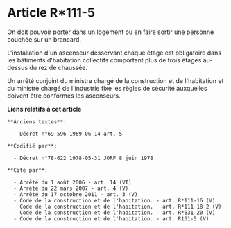 # Article R*111-5

On doit pouvoir porter dans un logement ou en faire sortir une personne couchée sur un brancard.

L'installation d'un ascenseur desservant chaque étage est obligatoire dans les bâtiments d'habitation collectifs comportant
plus de trois étages au-dessus du rez de chaussée.

Un arrêté conjoint du ministre chargé de la construction et de l'habitation et du ministre chargé de l'industrie fixe les
règles de sécurité auxquelles doivent être conformes les ascenseurs.

**Liens relatifs à cet article**

	**Anciens textes**:

	  - Décret n°69-596 1969-06-14 art. 5

	**Codifié par**:

	  - Décret n°78-622 1978-05-31 JORF 8 juin 1978

	**Cité par**:

	  - Arrêté du 1 août 2006 - art. 14 (VT)
	  - Arrêté du 22 mars 2007 - art. 4 (V)
	  - Arrêté du 17 octobre 2011 - art. 3 (V)
	  - Code de la construction et de l'habitation. - art. R*111-16 (V)
	  - Code de la construction et de l'habitation. - art. R*111-18-2 (V)
	  - Code de la construction et de l'habitation. - art. R*631-20 (V)
	  - Code de la construction et de l'habitation. - art. R161-5 (V)
